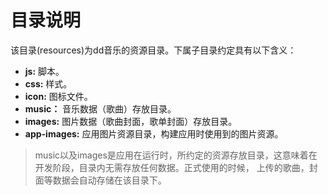 # 目录说明
该目录(resources)为dd音乐的资源目录。下属子目录约定具有以下含义：
 - **js:** 脚本。
 - **css:** 样式。
 - **icon:** 图标文件。
 - **music：** 音乐数据（歌曲）存放目录。  
 - **images:** 图片数据（歌曲封面，歌单封面）存放目录。
 - **app-images:** 应用图片资源目录，构建应用时使用到的图片资源。
 > music以及images是应用在运行时，所约定的资源存放目录，这意味着在开发阶段，目录内无需存放任何数据。正式使用的时候，
 上传的歌曲，封面等数据会自动存储在该目录下。

  